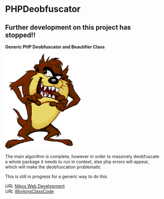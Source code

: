 PHPDeobfuscator
===============

## Further development on this project has stopped!!


__Generic PHP Deobfuscator and Beautifier Class__

![Tazmania](/images/Tazmania.png)

The main algorithm is complete,  however in order to massively deobfuscate a whole package
it needs to run in context, else php errors will appear, which will make the
deobfuscation problematic

This is still in progress for a generic way to do this

*URL* [Nikos Web Development](http://nikos-web-development.netai.net/ "Nikos Web Development")  
*URL* [WorkingClassCode](http://workingclasscode.uphero.com/ "Working Class Code")  
